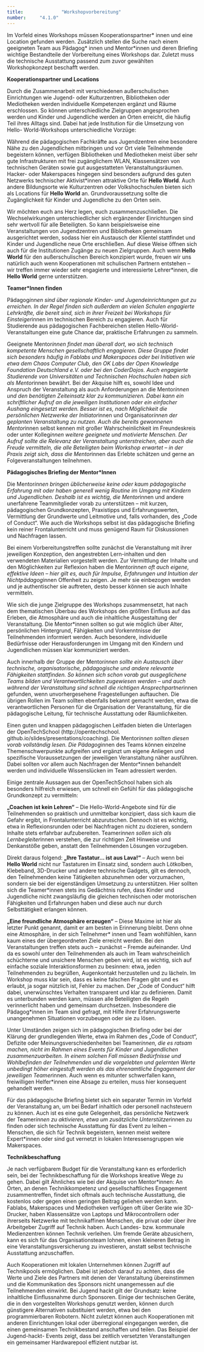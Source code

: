 ```yaml
---
title: 				"Workshopvorbereitung"
number: 	"4.1.0"
---  
```


Im Vorfeld eines Workshops müssen Kooperationspartner*
innen und eine Location gefunden werden. Zusätzlich
stellen die Suche nach einem geeigneten Team aus Pädagog*
innen und Mentor*innen und deren Briefing wichtige
Bestandteile der Vorbereitung eines Workshops dar. Zuletzt
muss die technische Ausstattung passend zum zuvor gewählten
Workshopkonzept beschafft werden.

**Kooperationspartner und Locations**

Durch die Zusammenarbeit mit verschiedenen außerschulischen
Einrichtungen wie Jugend- oder Kulturzentren, Bibliotheken
oder Mediotheken werden individuelle Kompetenzen
ergänzt und Räume erschlossen. So können unterschiedliche
Zielgruppen angesprochen werden und Kinder und Jugendliche
werden an Orten erreicht, die häufig Teil ihres Alltags
sind. Dabei hat jede Institution für die Umsetzung von Hello-
World-Workshops unterschiedliche Vorzüge:

Während die pädagogischen Fachkräfte aus Jugendzentren
eine besondere Nähe zu den Jugendlichen mitbringen und
vor Ort viele Teilnehmende begeistern können, verfügen
Bibliotheken und Mediotheken meist über sehr gute Infrastrukturen
mit frei zugänglichem WLAN, Klassensätzen von
technischen Geräten sowie gut ausgestatteten Veranstaltungsräumen.
Hacker- oder Makerspaces hingegen sind besonders
aufgrund des guten Netzwerks technischer Aktivist*innen
attraktive Orte für **Hello World**. Auch andere Bildungsorte
wie Kulturzentren oder Volkshochschulen bieten sich als Locations
für **Hello World** an. Grundvoraussetzung sollte die
Zugänglichkeit für Kinder und Jugendliche zu den Orten sein.

Wir möchten euch ans Herz legen, euch zusammenzuschließen.
Die Wechselwirkungen unterschiedlicher sich ergänzender
Einrichtungen sind sehr wertvoll für alle Beteiligten. So
kann beispielsweise eine Veranstaltungen von Jugendzentren
und Bibliotheken gemeinsam ausgerichtet werden, sodass
hier ein Austausch der Klientel stattfindet und Kinder und Jugendliche
neue Orte erschließen. Auf diese Weise öffnen sich
auch für die Institutionen Zugänge zu neuen Zielgruppen.
Auch wenn **Hello World** für den außerschulischen Bereich
konzipiert wurde, freuen wir uns natürlich auch wenn Kooperationen
mit schulischen Partnern entstehen – wir treffen
immer wieder sehr engagierte und interessierte Lehrer*innen,
die **Hello World** gerne unterstützen.

**Teamer*Innen finden**

Pädagog*innen sind über regionale Kinder- und Jugendeinrichtungen
gut zu erreichen. In der Regel finden sich außerdem
an vielen Schulen engagierte Lehrkräfte, die bereit sind,
sich in ihrer Freizeit bei Workshops für Einsteiger*innen im
technischen Bereich zu engagieren. Auch für Studierende
aus pädagogischen Fachbereichen stellen Hello-World-Veranstaltungen
eine gute Chance dar, praktische Erfahrungen zu
sammeln.

Geeignete Mentor*innen findet man überall dort, wo sich
technisch kompetente Menschen gesellschaftlich engagieren.
Diese Gruppe findet sich besonders häufig in Fablabs
und Makerspaces oder bei Initiativen wie etwa dem Chaos
Computer Club, den OK Labs der Open Knowledge Foundation
Deutschland e.V. oder bei den CoderDojos. Auch engagierte
Studierende von Universitäten und Technischen
Hochschulen haben sich als Mentor*innen bewährt. Bei der
Akquise hilft es, sowohl Idee und Anspruch der Veranstaltung
als auch Anforderungen an die Mentor*innen und den
benötigten Zeiteinsatz klar zu kommunizieren. Dabei kann
ein schriftlicher Aufruf an die jeweiligen Institutionen oder
ein einfacher Aushang eingesetzt werden. Besser ist es, nach
Möglichkeit die persönlichen Netzwerke der Initiator*innen
und Organisator*innen der geplanten Veranstaltung zu
nutzen. Auch die bereits gewonnenen Mentor*innen selbst
kennen mit großer Wahrscheinlichkeit im Freundeskreis
oder unter Kolleg*innen weitere geeignete und motivierte
Menschen. Der Aufruf sollte die Relevanz der Veranstaltung
unterstreichen, aber auch die Freude vermitteln, die alle Beteiligten
beim Workshop erwartet – in der Praxis zeigt sich,
dass die Mentor*innen das Erlebte schätzen und gerne an
Folgeveranstaltungen teilnehmen.

**Pädagogisches Briefing der Mentor*Innen**

Die Mentor*innen bringen üblicherweise keine oder kaum
pädagogische Erfahrung mit oder haben generell wenig
Routine im Umgang mit Kindern und Jugendlichen. Deshalb
ist es wichtig, die Mentor*innen und andere unerfahrene
Teammitglieder vorab zu unterstützen – mit kurzen, pädagogischen
Grundkonzepten, Praxistipps und Erfahrungswerten,
Vermittlung der Grundwerte und Leitmotive und, falls
vorhanden, des „Code of Conduct“. Wie auch die Workshops
selbst ist das pädagogische Briefing kein reiner Frontalunterricht
und muss genügend Raum für Diskussionen und Nachfragen
lassen.

Bei einem Vorbereitungstreffen sollte zunächst die Veranstaltung
mit ihrer jeweiligen Konzeption, den angestrebten Lern-inhalten und den verwendeten Materialien vorgestellt werden.
Zur Vermittlung der Inhalte und den Möglichkeiten zur
Reflexion haben die Mentor*innen oft auch eigene, effektive
Ideen – hier gilt es, auch für Impulse, Erfahrungen und Intuition
der Nichtpädagog*innen Offenheit zu zeigen. Je mehr sie
einbezogen werden und je authentischer sie auftreten, desto
besser können sie auch Inhalte vermitteln.

Wie sich die junge Zielgruppe des Workshops zusammensetzt,
hat nach dem thematischen Überbau des Workshops
den größten Einfluss auf das Erleben, die Atmosphäre und
auch die inhaltliche Ausgestaltung der Veranstaltung. Die
Mentor*innen sollten so gut wie möglich über Alter, persönlichen
Hintergrund, Fähigkeiten und Vorkenntnisse der
Teilnehmenden informiert werden. Auch besondere, individuelle
Bedürfnisse oder Herausforderungen im Umgang mit
den Kindern und Jugendlichen müssen klar kommuniziert
werden.

Auch innerhalb der Gruppe der Mentor*innen sollte ein Austausch
über technische, organisatorische, pädagogische und
andere relevante Fähigkeiten stattfinden. So können sich
schon vorab gut ausgeglichene Teams bilden und Verantwortlichkeiten
zugewiesen werden – und auch während der
Veranstaltung sind schnell die richtigen Ansprechpartner*innen
gefunden, wenn unvorhergesehene Fragestellungen
auftauchen. Die übrigen Rollen im Team sollten ebenfalls bekannt
gemacht werden, etwa die verantwortlichen Personen
für die Organisation der Veranstaltung, für die pädagogische
Leitung, für technische Ausstattung oder Räumlichkeiten.

Einen guten und knappen pädagogischen Leitfaden bieten
die Unterlagen der OpenTechSchool (http://opentechschool.
github.io/slides/presentations/coaching). Die Mentor*innen
sollten diesen vorab vollständig lesen. Die Pädagog*innen
des Teams können einzelne Themenschwerpunkte aufgreifen
und ergänzt um eigene Anliegen und spezifische Voraussetzungen
der jeweiligen Veranstaltung näher ausführen.
Dabei sollten vor allem auch Nachfragen der Mentor*innen
behandelt werden und individuelle Wissenslücken im Team
adressiert werden.

Einige zentrale Aussagen aus der OpenTechSchool haben sich
als besonders hilfreich erwiesen, um schnell ein Gefühl für
das pädagogische Grundkonzept zu vermitteln:

**„Coachen ist kein Lehren“** – Die Hello-World-Angebote sind
für die Teilnehmenden so praktisch und unmittelbar konzipiert, 
dass sich kaum die Gefahr ergibt, in Frontalunterricht
abzurutschen. Dennoch ist es wichtig, etwa in Reflexionsrunden
oder bei Nachfragen nicht zu dozieren, sondern Inhalte
stets erfahrbar aufzubereiten. Teamer*innen sollen sich als
Lernbegleiter*innen verstehen, die zur richtigen Zeit Hinweise
und Denkanstöße geben, anstatt den Teilnehmenden
Lösungen vorzugeben.

Direkt daraus folgend: **„Ihre Tastatur... ist aus Lava!“** – Auch
wenn bei **Hello World** nicht nur Tastaturen im Einsatz sind,
sondern auch Lötkolben, Klebeband, 3D-Drucker und andere
technische Gadgets, gilt es dennoch, den Teilnehmenden
keine Tätigkeiten abzunehmen oder vorzumachen, sondern
sie bei der eigenständigen Umsetzung zu unterstützen. Hier
sollten sich die Teamer*innen stets ins Gedächtnis rufen, dass
Kinder und Jugendliche nicht zwangsläufig die gleichen technischen
oder motorischen Fähigkeiten und Erfahrungen haben
und diese auch nur durch Selbsttätigkeit erlangen können.

**„Eine freundliche Atmosphäre erzeugen“** – Diese Maxime
ist hier als letzter Punkt genannt, damit er am besten in Erinnerung
bleibt. Denn ohne eine Atmosphäre, in der sich Teilnehmer*
innen und Team wohlfühlen, kann kaum eines der
übergeordneten Ziele erreicht werden. Bei den Veranstaltungen
treffen stets auch – zunächst – Fremde aufeinander. Und
da es sowohl unter den Teilnehmenden als auch im Team
wahrscheinlich schüchterne und unsichere Menschen geben
wird, ist es wichtig, sich auf einfache soziale Interaktionsformen
zu besinnen: etwa, jeden Teilnehmenden zu begrüßen,
Augenkontakt herzustellen und zu lächeln. Im Workshop
muss klar sein, dass es keine falschen Fragen gibt und es erlaubt,
ja sogar nützlich ist, Fehler zu machen. Der „Code of
Conduct“ hilft dabei, unerwünschtes Verhalten transparent
und klar zu definieren. Damit es unterbunden werden kann,
müssen alle Beteiligten die Regeln verinnerlicht haben und
gemeinsam durchsetzen. Insbesondere die Pädagog*innen
im Team sind gefragt, mit Hilfe ihrer Erfahrungswerte unangenehmen
Situationen vorzubeugen oder sie zu lösen.

Unter Umständen zeigen sich im pädagogischen Briefing
oder bei der Klärung der grundlegenden Werte, etwa im Rahmen
des „Code of Conduct“, Defizite oder Meinungsverschiedenheiten
bei Teamer*innen, die es ratsam machen, nicht im
Rahmen eines Events für Kinder und Jugendlichen zusammenzuarbeiten.
In einem solchen Fall müssen Bedürfnisse
und Wohlbefinden der Teilnehmenden und die vorgelebten
und gelernten Werte unbedingt höher eingestuft werden als
das ehrenamtliche Engagement der jeweiligen Teamer*innen. Auch wenn es mitunter schwerfallen kann, freiwilligen
Helfer*innen eine Absage zu erteilen, muss hier konsequent
gehandelt werden.

Für das pädagogische Briefing bietet sich ein separater Termin
im Vorfeld der Veranstaltung an, um bei Bedarf inhaltlich
oder personell nachsteuern zu können. Auch ist es eine
gute Gelegenheit, das persönliche Netzwerk der Teamer*innen
zu aktivieren, etwa um zusätzliche Unterstützer*innen
zu finden oder sich technische Ausstattung für das Event zu
leihen – Menschen, die sich für Technik begeistern, kennen
meist weitere Expert*innen oder sind gut vernetzt in lokalen
Interessensgruppen wie Makerspaces.

**Technikbeschaffung**

Je nach verfügbarem Budget für die Veranstaltung kann es
erforderlich sein, bei der Technikbeschaffung für die Workshops
kreative Wege zu gehen. Dabei gilt Ähnliches wie bei der
Akquise von Mentor*innen: An Orten, an denen Technikkompetenz
und gesellschaftliches Engagement zusammentreffen,
findet sich oftmals auch technische Ausstattung, die kostenlos
oder gegen einen geringen Beitrag geliehen werden kann.
Fablabs, Makerspaces und Mediotheken verfügen oft über
Geräte wie 3D-Drucker, haben Klassensätze von Laptops
und Mikrocontrollern oder ihrerseits Netzwerke mit technikaffinen
Menschen, die privat oder über ihre Arbeitgeber
Zugriff auf Technik haben. Auch Landes- bzw. kommunale
Medienzentren können Technik verleihen. Um fremde Geräte
abzusichern, kann es sich für das Organisationsteam
lohnen, einen kleineren Betrag in eine Veranstaltungsversicherung
zu investieren, anstatt selbst technische Ausstattung
anzuschaffen.

Auch Kooperationen mit lokalen Unternehmen können Zugriff
auf Technikpools ermöglichen. Dabei ist jedoch darauf zu
achten, dass die Werte und Ziele des Partners mit denen der
Veranstaltung übereinstimmen und die Kommunikation des
Sponsors nicht unangemessen auf die Teilnehmenden einwirkt.
Bei Jugend hackt gilt der Grundsatz: keine inhaltliche
Einflussnahme durch Sponsoren. Einige der technischen Geräte,
die in den vorgestellten Workshops genutzt werden, können
durch günstigere Alternativen substituiert werden, etwa bei
den programmierbaren Robotern. Nicht zuletzt können auch
Kooperationen mit anderen Einrichtungen lokal oder überregional
eingegangen werden, die einen gemeinsamen Technikbestand
anschaffen und teilen. Das Beispiel der Jugend-hackt-
Events zeigt, dass bei zeitlich versetzten Veranstaltungen ein
gemeinsamer Hardwarepool effizient nutzbar ist.
